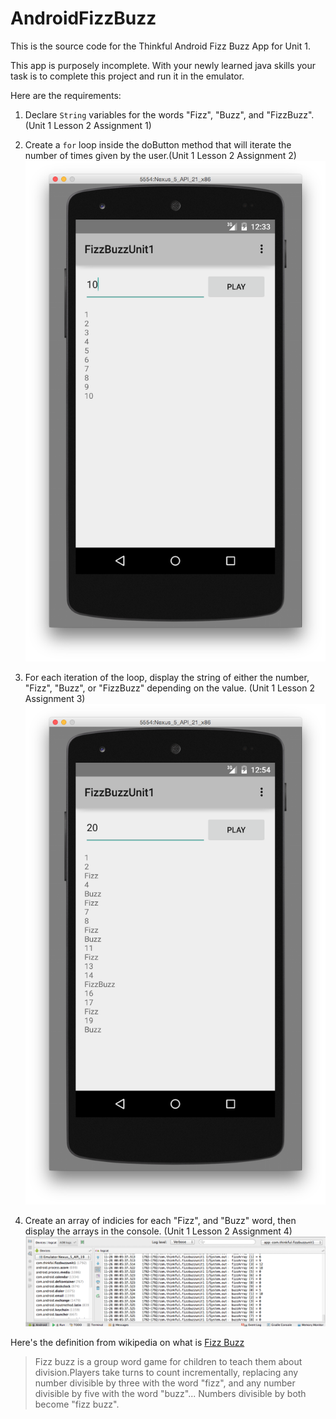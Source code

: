 AndroidFizzBuzz
===============

This is the source code for the Thinkful Android Fizz Buzz App for Unit 1. 

This app is purposely incomplete. With your newly learned java skills your task is to complete this project and run it in the emulator.

Here are the requirements:

1. Declare `String` variables for the words "Fizz", "Buzz", and "FizzBuzz". (Unit 1 Lesson 2 Assignment 1)
2. Create a `for` loop inside the doButton method that will iterate the number of times given by the user.(Unit 1 Lesson 2 Assignment 2)
![](FizzBuzzForLoop.png)

3. For each iteration of the loop, display the string of either the number, "Fizz", "Buzz", or "FizzBuzz" depending on the value. (Unit 1 Lesson 2 Assignment 3)
![](FizzBuzzCorrect.png)

4. Create an array of indicies for each "Fizz", and "Buzz" word, then display the arrays in the console. (Unit 1 Lesson 2 Assignment 4)
![](BuzzArrayPrint.png)

Here's the definition from wikipedia on what is [Fizz Buzz](http://en.wikipedia.org/wiki/Fizz_buzz)


> Fizz buzz is a group word game for children to teach them about division.Players take turns to count incrementally, replacing any number divisible by three with the word "fizz", and any number divisible by five with the word "buzz"... Numbers divisible by both become "fizz buzz".

